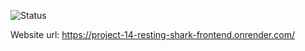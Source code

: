 ![Status](https://github.com/ubc-cpsc455-2024S/project-14_resting_shark/actions/workflows/main.yml/badge.svg)

Website url: https://project-14-resting-shark-frontend.onrender.com/
